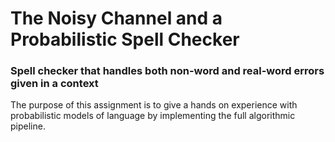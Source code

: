 # The Noisy Channel and a Probabilistic Spell Checker
### Spell checker that handles both non-word and real-word errors given in a context
The purpose of this assignment is to give a hands on experience with probabilistic models of language by implementing the full algorithmic pipeline.
